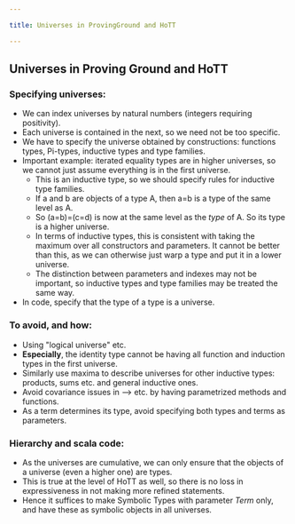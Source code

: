 ```yaml
---

title: Universes in ProvingGround and HoTT

---
```


## Universes in Proving Ground and HoTT

### Specifying universes:

* We can index universes by natural numbers (integers requiring positivity).
* Each universe is contained in the next, so we need not be too specific.
* We have to specify the universe obtained by constructions: functions types, Pi-types, inductive types and type families.
* Important example: iterated equality types are in higher universes, so we cannot just assume everything is in the first universe.
    - This  is an inductive type, so we should specify rules for inductive type families. 
    - If a and b are objects of a type A, then a=b is a type of the same level as A.
    - So (a=b)=(c=d) is now at the same level as the _type_ of A. So its type is a higher universe.
    - In terms of inductive types, this is consistent with taking the maximum over all constructors and parameters. It cannot be better than this, as we can otherwise just warp a type and put it in a lower universe.
    - The distinction between parameters and indexes may not be important, so inductive types and type families may be treated the same way.
* In code, specify that the type of a type is a universe.

### To avoid, and how:

* Using "logical universe" etc.
* __Especially__, the identity type cannot be  having all function and induction types in the first universe.
* Similarly use maxima to describe universes for other inductive types: products, sums etc. and general inductive ones.
* Avoid covariance issues in --> etc.  by having parametrized methods and functions.
* As a term determines its type, avoid specifying both types and terms as parameters.

### Hierarchy and scala code:

* As the universes are cumulative, we can only ensure that the  objects of a universe (even a higher one) are types.
* This is true at the  level of HoTT as well, so there is no loss in expressiveness in not making more refined  statements.
* Hence it suffices to make Symbolic Types with parameter _Term_ only, and have these as symbolic objects in all universes.